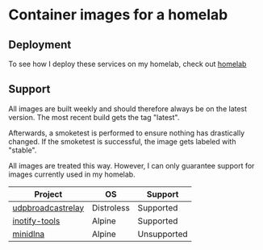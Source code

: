 # Container images for a homelab

## Deployment

To see how I deploy these services on my homelab, check out [homelab](https://github.com/meibensteiner/homelab)

## Support 

All images are built weekly and should therefore always be on the latest version. The most recent build gets the tag "latest".

Afterwards, a smoketest is performed to ensure nothing has drastically changed. If the smoketest is successful, the image gets labeled with "stable".

All images are treated this way. However, I can only guarantee support for images currently used in my homelab.

|Project|OS|Support|
|-|-|-|
[udpbroadcastrelay](udpbroadcastrelay)|Distroless|Supported
[inotify-tools](inotify-tools)|Alpine|Supported
[minidlna](minidlna)|Alpine|Unsupported